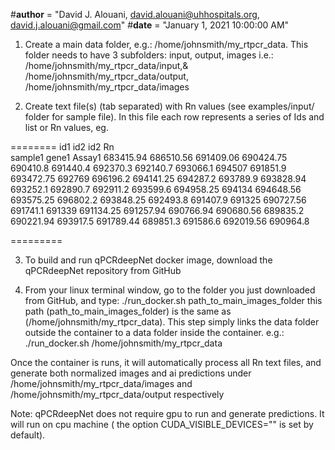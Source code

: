 #__author__ = "David J. Alouani, david.alouani@uhhospitals.org, david.j.alouani@gmail.com"
#__date__ = "January 1, 2021 10:00:00 AM"

1) Create a main data folder, e.g.: /home/johnsmith/my_rtpcr_data. This folder needs to have 3 subfolders: input, output, images i.e.: /home/johnsmith/my_rtpcr_data/input,& /home/johnsmith/my_rtpcr_data/output, /home/johnsmith/my_rtpcr_data/images

2) Create text file(s) (tab separated) with Rn values (see examples/input/ folder for sample file). In this file each row represents a series of Ids and list or Rn values, eg.

========
id1     id2     id2     Rn                                                                                                                                                                                                                                                                                                                                   
sample1 gene1   Assay1  683415.94       686510.56       691409.06       690424.75       690410.8        691440.4        692370.3        692140.7        693066.1        694507  691851.9        693472.75       692769  696196.2        694141.25       694287.2        693789.9        693828.94       693252.1        692890.7        692911.2        693599.6        694958.25       694134  694648.56       693575.25       696802.2        693848.25       692493.8        691407.9        691325  690727.56       691741.1        691339  691134.25       691257.94       690766.94       690680.56       689835.2        690221.94       693917.5        691789.44       689851.3        691586.6        692019.56       690964.8

=========

3) To build and run qPCRdeepNet docker image, download the qPCRdeepNet repository from GitHub

4) From your linux terminal window, go to the folder you just downloaded from GitHub, and type: ./run_docker.sh path_to_main_images_folder this path (path_to_main_images_folder) is the same as (/home/johnsmith/my_rtpcr_data). This step simply links the data folder outside the container to a data folder inside the container. e.g.: ./run_docker.sh /home/johnsmith/my_rtpcr_data

Once the container is runs, it will automatically process all Rn text files, and generate both normalized images and ai predictions under /home/johnsmith/my_rtpcr_data/images and /home/johnsmith/my_rtpcr_data/output respectively

Note: qPCRdeepNet does not require gpu to run and generate predictions. It will run on cpu machine ( the option CUDA_VISIBLE_DEVICES="" is set by default).
